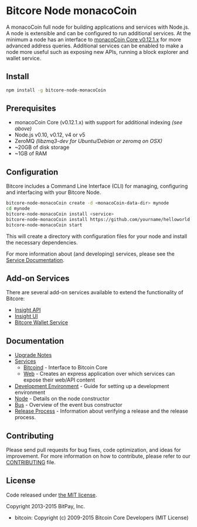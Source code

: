 Bitcore Node monacoCoin
============

A monacoCoin full node for building applications and services with Node.js. A node is extensible and can be configured to run additional services. At the minimum a node has an interface to [monacoCoin Core v0.12.1.x](https://github.com/monacoCoinpay/monacoCoin/tree/v0.12.1.x) for more advanced address queries. Additional services can be enabled to make a node more useful such as exposing new APIs, running a block explorer and wallet service.

## Install

```bash
npm install -g bitcore-node-monacoCoin
```

## Prerequisites

- monacoCoin Core (v0.12.1.x) with support for additional indexing *(see above)*
- Node.js v0.10, v0.12, v4 or v5
- ZeroMQ *(libzmq3-dev for Ubuntu/Debian or zeromq on OSX)*
- ~20GB of disk storage
- ~1GB of RAM

## Configuration

Bitcore includes a Command Line Interface (CLI) for managing, configuring and interfacing with your Bitcore Node.

```bash
bitcore-node-monacoCoin create -d <monacoCoin-data-dir> mynode
cd mynode
bitcore-node-monacoCoin install <service>
bitcore-node-monacoCoin install https://github.com/yourname/helloworld
bitcore-node-monacoCoin start
```

This will create a directory with configuration files for your node and install the necessary dependencies.

For more information about (and developing) services, please see the [Service Documentation](docs/services.md).

## Add-on Services

There are several add-on services available to extend the functionality of Bitcore:

- [Insight API](https://github.com/monacocoin-net/insight-api-monacoCoin/tree/master)
- [Insight UI](https://github.com/monacocoin-net/insight-ui-monacoCoin/tree/master)
- [Bitcore Wallet Service](https://github.com/monacocoin-net/bitcore-wallet-service/tree/master)

## Documentation

- [Upgrade Notes](docs/upgrade.md)
- [Services](docs/services.md)
  - [Bitcoind](docs/services/bitcoind.md) - Interface to Bitcoin Core
  - [Web](docs/services/web.md) - Creates an express application over which services can expose their web/API content
- [Development Environment](docs/development.md) - Guide for setting up a development environment
- [Node](docs/node.md) - Details on the node constructor
- [Bus](docs/bus.md) - Overview of the event bus constructor
- [Release Process](docs/release.md) - Information about verifying a release and the release process.

## Contributing

Please send pull requests for bug fixes, code optimization, and ideas for improvement. For more information on how to contribute, please refer to our [CONTRIBUTING](https://github.com/bitpay/bitcore/blob/master/CONTRIBUTING.md) file.

## License

Code released under [the MIT license](https://github.com/bitpay/bitcore-node-monacoCoin/blob/master/LICENSE).

Copyright 2013-2015 BitPay, Inc.

- bitcoin: Copyright (c) 2009-2015 Bitcoin Core Developers (MIT License)
